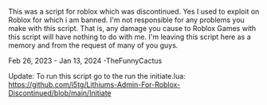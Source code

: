 This was a script for roblox which was discontinued. Yes I used to exploit on Roblox for which i am banned.
I'm not responsible for any problems you make with this script. That is, any damage you cause to Roblox Games with this script will have nothing to do with me.
I'm leaving this script here as a memory and from the request of many of you guys.

 Feb 26, 2023 - Jan 13, 2024
 -TheFunnyCactus

Update: To run this script go to the run the initiate.lua:
https://github.com/i5tg/Lithiums-Admin-For-Roblox-Discontinued/blob/main/Initiate
